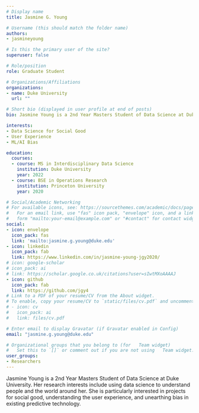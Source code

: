 ```yaml
---
# Display name
title: Jasmine G. Young

# Username (this should match the folder name)
authors:
- jasmineyoung

# Is this the primary user of the site?
superuser: false

# Role/position
role: Graduate Student

# Organizations/Affiliations
organizations:
- name: Duke University
  url: ""

# Short bio (displayed in user profile at end of posts)
bio: Jasmine Young is a 2nd Year Masters Student of Data Science at Duke University.

interests:
- Data Science for Social Good
- User Experience
- ML/AI Bias

education:
  courses:
  - course: MS in Interdisciplinary Data Science
    institution: Duke University
    year: 2022
  - course: BSE in Operations Research
    institution: Princeton University
    year: 2020

# Social/Academic Networking
# For available icons, see: https://sourcethemes.com/academic/docs/page-builder/#icons
#   For an email link, use "fas" icon pack, "envelope" icon, and a link in the
#   form "mailto:your-email@example.com" or "#contact" for contact widget.
social:
- icon: envelope
  icon_pack: fas
  link: 'mailto:jasmine.g.young@duke.edu'
- icon: linkedin
  icon_pack: fab
  link: https://www.linkedin.com/in/jasmine-young-jgy2020/
# icon: google-scholar
# icon_pack: ai
# link: https://scholar.google.co.uk/citations?user=sIwtMXoAAAAJ
- icon: github
  icon_pack: fab
  link: https://github.com/jgy4
# Link to a PDF of your resume/CV from the About widget.
# To enable, copy your resume/CV to `static/files/cv.pdf` and uncomment the lines below.
# - icon: cv
#   icon_pack: ai
#   link: files/cv.pdf

# Enter email to display Gravatar (if Gravatar enabled in Config)
email: "jasmine.g.young@duke.edu"

# Organizational groups that you belong to (for   Team widget)
#   Set this to `[]` or comment out if you are not using   Team widget.
user_groups:
- Researchers
---
```


Jasmine Young is a 2nd Year Masters Student of Data Science at Duke University. Her research interests include using data science to understand people and the world around her. She is particularly interested in projects for social good, understanding the user experience, and unearthing bias in existing predictive technology.
